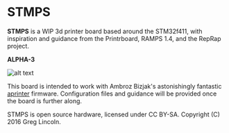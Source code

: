 STMPS
=====

**STMPS** is a WIP 3d printer board based around the STM32f411, with inspiration and guidance
from the Printrboard, RAMPS 1.4, and the RepRap project.

**ALPHA-3**

![alt text](https://github.com/tetious/STMPS/raw/master/src//img/stmps-a3.png)

This board is intended to work with Ambroz Bizjak's astonishingly fantastic 
[aprinter](https://github.com/ambrop72/aprinter) firmware. Configuration files and guidance will be
provided once the board is further along.

STMPS is open source hardware, licensed under CC BY-SA. Copyright (C) 2016 Greg Lincoln.